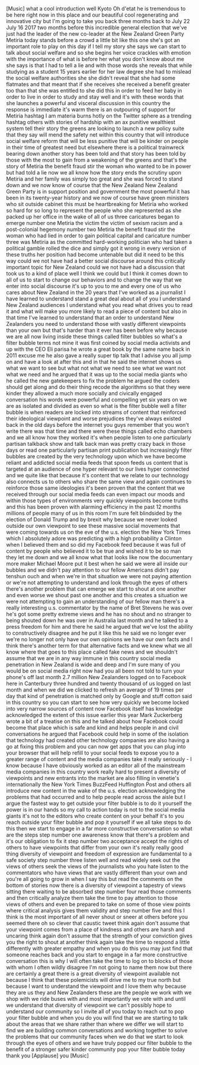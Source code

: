 
[Music]
what a cool introduction well Kyoto Oh
d&#39;etat he is tremendous to be here right
now in this place and our beautiful cool
regenerating and innovative city but I&#39;m
going to take you back three months back
to July 22 July 16 2017 two months
before this incredible general election
that we&#39;ve just had the leader of the
new co-leader at the New Zealand Green
Party Metiria today stands before a
crowd a little bit like this one
she&#39;s got an important role to play on
this day if I tell my story she says we
can start to talk about social welfare
and so she begins her voice crackles
with emotion with the importance of what
is before her what you don&#39;t know about
me she says is that I had to tell a lie
and with those words she reveals that
while studying as a student 15 years
earlier for her law degree she had to
mislead the social welfare authorities
she she didn&#39;t reveal that she had some
flatmates and that meant that if she
receives she received a benefit greater
too than that she was entitled to she
did this in order to feed her baby in
order to live in order to study and stay
well and it&#39;s with these words that she
launches a powerful and visceral
discussion in this country the response
is immediate it&#39;s warm there is an
outpouring of support for Metiria
hashtag I am materia burns hotly on the
Twitter sphere as a trending hashtag
others with stories of hardship with an
ax punitive wealthiest system tell their
story the greens are looking to launch a
new policy suite that they say will mend
the safety net within this country that
will introduce social welfare reform
that will be less punitive that will be
kinder on people in their time of
greatest need
but elsewhere there is a political
trainwreck bearing down another story
has been told and that story has been
told by those with the most to gain from
a weakening of the greens and that&#39;s the
story of Metiria the benefit fraud stir
the woman who wanted to be in power but
had told a lie now we all know how the
story ends the scrutiny upon Metiria and
her family was simply too great and she
was forced to stand down
and we now know of course that the New
Zealand New Zealand Green Party is in
support position and government the most
powerful it has been in its twenty-year
history and we now of course have green
ministers who sit outside cabinet this
must be heartbreaking for Metiria who
worked so hard for so long to represent
the people who she represented as she
packed up her office in the wake of all
of us three caricatures began to emerge
number one
Metiria the victim the victim of sexism
racism and a post-colonial hegemony
number two Metiria the benefit fraud
stir the woman who had lied in order to
gain political capital and caricature
number three was Metiria as the
committed hard-working politician who
had taken a political gamble rolled the
dice and simply got it wrong in every
version of these truths her position had
become untenable but did it need to be
this way could we not have had a better
social discourse around this critically
important topic for New Zealand could we
not have had a discussion that took us
to a kind of place well I think we could
but I think it comes down to all of us
to start to change our behaviors and to
change the way that we enter into social
discourse it&#39;s up to you to me and every
one of us who cares about New Zealand
in the 20 years that I&#39;ve worked as a
journalist I have learned to understand
stand a great deal about all of you I
understand New Zealand audiences I
understand what you read what drives you
to read it and what will make you more
likely to read a piece of content but
also in that time I&#39;ve learned to
understand that an order to understand
New Zealanders you need to understand
those with vastly different viewpoints
than your own but that&#39;s harder than it
ever has been before why because we are
all now living inside these things
called filter bubbles so what&#39;s a filter
bubble terms not mine it was first
coined by social media activists and up
with the CEO
Eli parisa he wrote a great book by the
same name back in 2011 excuse me he also
gave a really super tip talk that I
advise you all jump on and have a look
at after this and in that he said the
internet shows us what we want to see
but what not what we need to see what we
want not what we need and he argued that
it was up to the social media giants who
he called the new gatekeepers to fix the
problem he argued the coders should get
along and do their thing recode the
algorithms so that they were kinder they
allowed a much more socially and
civically engaged conversation his words
were powerful and compelling yet six
years on we are as isolated and divided
as even so what is the filter bubble
well a filter bubble is when readers are
locked into streams of content that
reinforced their ideological viewpoint
and worse prejudices they&#39;ve always
existed back in the old days before the
internet you guys remember that you
won&#39;t write
there was that time and there were these
things called echo chambers and we all
know how they worked it&#39;s when people
listen to one particularly partisan
talkback show and talk back man was
pretty crazy back in those days or read
one particularly partisan print
publication but increasingly filter
bubbles are created by the very
technology upon which we have become
reliant and addicted social media feeds
that spoon feeds us content that is
targeted at an audience of one hyper
relevant to our lives hyper connected
and we quite like that because it&#39;s
content that we relate to our technology
also connects us to others who share the
same view and again continues to
reinforce those same ideologies it&#39;s
been proven that the content that we
received through our social media feeds
can even impact our moods and within
those types of environments very quickly
viewpoints become truths and this has
been proven with alarming efficiency in
the past 12 months
millions of people many of us in this
room I&#39;m sure felt blindsided by the
election of Donald Trump and by brexit
why because we never looked outside our
own viewpoint to see these massive
social movements that were coming
towards us on the eve of the u.s.
election the New York Times which I
absolutely adore was predicting with a
high probability a Clinton when I
believed them and so did my Facebook
feed because it was full of content by
people who believed it to be true and
wished it to be so man they let me down
and we all know what that looks like now
the documentary more maker Michael Moore
put it best when he said we were all
inside our bubbles and we didn&#39;t pay
attention to our fellow Americans didn&#39;t
pay
tenshun ouch and when we&#39;re in that
situation we were not paying attention
or we&#39;re not attempting to understand
and look through the eyes of others
there&#39;s another problem that can emerge
we start to shout at one another and
even worse we shout past one another and
this creates a situation we were not
attempting to gain an understanding of
our fellow man there&#39;s a really
interesting u.s. commentator by the name
of Bret Stevens he was over he&#39;s got
some pretty extreme views and he has no
shout and no stranger to being shouted
down he was over in Australia last month
and he talked to a press freedom for him
and there he said he argued that we&#39;ve
lost the ability to constructively
disagree and he put it like this he said
we no longer ever we&#39;re no longer not
only have our own opinions we have our
own facts and I think there&#39;s another
term for that alternative facts and we
knew what we all know where that goes to
this place called fake news and we
shouldn&#39;t assume that we are in any way
immune in this country social media
penetration in New Zealand is wide and
deep and I&#39;m sure many of you would be
on social media right now had you all
been not told to turn your phone&#39;s off
last month 2.7 million New Zealanders
logged on to Facebook here in Canterbury
three hundred and twenty thousand of us
logged on last month and when we did we
clicked to refresh an average of 19
times per day that kind of penetration
is matched only by Google and stuff
cotton said in this country so you can
start to see how very quickly we become
locked into very narrow sources of
content now Facebook itself has
knowledge acknowledged the extent of
this issue earlier this year Mark
Zuckerberg wrote a bit of a treatise on
this and he talked about how Facebook
could become that place which is safe
and kind and helps people in
and civil conversations he argued that
Facebook could help in some of the
isolation that technology had created
other technology companies are also
having a go at fixing this problem and
you can now get apps that you can plug
into your browser that will help refill
to your social feeds to expose you to a
greater range of content and the media
companies take it really seriously - I
know because I have obviously worked as
an editor all of the mainstream media
companies in this country work really
hard to present a diversity of
viewpoints and new entrants into the
market are also filling in venetie&#39;s
internationally the New York Times
BuzzFeed Huffington Post and others all
introduce new content in the wake of the
u.s. election acknowledging the problems
that had occurred and to help people
read across the aisle but I argue the
fastest way to get outside your filter
bubble is to do it yourself
the power is in our hands so my call to
action today is not to the social media
giants it&#39;s not to the editors who
create content on your behalf it&#39;s to
you reach outside your filter bubble and
pop it yourself if we all take steps to
do this then we start to engage in a far
more constructive conversation so what
are the steps step number one awareness
know that there&#39;s a problem and it&#39;s our
obligation to fix it
step number two acceptance accept the
rights of others to have viewpoints that
differ from your own it&#39;s really really
good thing diversity of viewpoint and
freedom of expression are fundamental to
a safe society step number three listen
well and read widely seek out the views
of others seek the views of the
journalists who you hate listen to the
commentators who have views that are
vastly different than your own and
you&#39;re all going to grow in when I say
this but read the comments on the bottom
of stories
now there is a diversity of viewpoint a
tapestry of views sitting there waiting
to be absorbed step number four read
those comments and then critically
analyze them take the time to pay
attention to those views of others and
even be prepared to take on some of
those view points where critical
analysis gives them validity and step
number five and this I think is the most
important of all never shout or sneer at
others before you seemed there oh so
clever that caustic tweet think again
don&#39;t assume that your viewpoint comes
from a place of kindness and others are
harsh and uncaring think again don&#39;t
assume that the strength of your
conviction gives you the right to shout
at another think again take the time to
respond a little differently with
greater empathy and when you do this you
may just find that someone reaches back
and you start to engage in a far more
constructive conversation this is why I
will often take the time to log on to
blocks of those with whom I often wildly
disagree I&#39;m not going to name them now
but there are certainly a great there is
a great diversity of viewpoint available
not because I think that these
polemicists will drive me to my true
north but because I want to understand
the viewpoint and I love them why
because they are us they and New
Zealanders these are the people we work
with we shop with we ride buses with and
most importantly we vote with and until
we understand that diversity of
viewpoint we can&#39;t possibly hope to
understand our community so I invite all
of you today to reach out to pop your
filter bubble and when you do you will
find that we are starting to talk about
the areas that we share rather than
where we differ we will start to find we
are building common conversations and
working together to solve the problems
that our community faces when we do that
we start to look through the eyes of
others and we have truly popped our
filter bubble to the benefit of a
stronger safer kinder community pop your
filter bubble today thank you
[Applause]
you
[Music]
